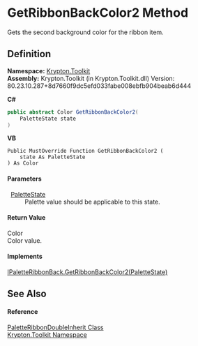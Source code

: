 # GetRibbonBackColor2 Method


Gets the second background color for the ribbon item.



## Definition
**Namespace:** <a href="79d2eac2-21f4-54ff-7552-b20c33c30600.md">Krypton.Toolkit</a>  
**Assembly:** Krypton.Toolkit (in Krypton.Toolkit.dll) Version: 80.23.10.287+8d7660f9dc5efd033fabe008ebfb904beab6d444

**C#**
``` C#
public abstract Color GetRibbonBackColor2(
	PaletteState state
)
```
**VB**
``` VB
Public MustOverride Function GetRibbonBackColor2 ( 
	state As PaletteState
) As Color
```



#### Parameters
<dl><dt>  <a href="93e626cd-00cf-240e-06c6-ab4d47e982ba.md">PaletteState</a></dt><dd>Palette value should be applicable to this state.</dd></dl>

#### Return Value
Color  
Color value.

#### Implements
<a href="6fdb0696-b91f-b85e-039b-918a3264810b.md">IPaletteRibbonBack.GetRibbonBackColor2(PaletteState)</a>  


## See Also


#### Reference
<a href="5083d671-54f6-4535-507b-27d820678edf.md">PaletteRibbonDoubleInherit Class</a>  
<a href="79d2eac2-21f4-54ff-7552-b20c33c30600.md">Krypton.Toolkit Namespace</a>  

